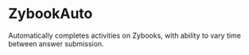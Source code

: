 # ZybookAuto
Automatically completes activities on Zybooks, with ability to vary time between answer submission.
